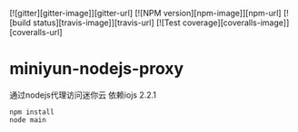   [![gitter][gitter-image]][gitter-url]
  [![NPM version][npm-image]][npm-url]
  [![build status][travis-image]][travis-url]
  [![Test coverage][coveralls-image]][coveralls-url]
# miniyun-nodejs-proxy
通过nodejs代理访问迷你云
依赖iojs 2.2.1 
```
npm install
node main

```
